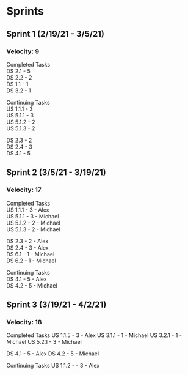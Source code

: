 # Sprints

## Sprint 1 (2/19/21 - 3/5/21)
### Velocity: 9
  
Completed Tasks  
DS 2.1 - 5  
DS 2.2 - 2  
DS 1.1 - 1  
DS 3.2 - 1  
  
Continuing Tasks  
US 1.1.1 - 3  
US 5.1.1 - 3  
US 5.1.2 - 2  
US 5.1.3 - 2  
  
DS 2.3 - 2  
DS 2.4 - 3  
DS 4.1 - 5  

## Sprint 2 (3/5/21 - 3/19/21)
### Velocity: 17

Completed Tasks  
US 1.1.1 - 3 - Alex  
US 5.1.1 - 3 - Michael  
US 5.1.2 - 2 - Michael  
US 5.1.3 - 2 - Michael  

DS 2.3 - 2 - Alex  
DS 2.4 - 3 - Alex  
DS 6.1 - 1 - Michael  
DS 6.2 - 1 - Michael  

Continuing Tasks  
DS 4.1 - 5 - Alex  
DS 4.2 - 5 - Michael  

## Sprint 3 (3/19/21 - 4/2/21)
### Velocity: 18
Completed Tasks
US 1.1.5 - 3 - Alex
US 3.1.1 - 1 - Michael
US 3.2.1 - 1 - Michael
US 5.2.1 - 3 - Michael

DS 4.1 - 5 - Alex
DS 4.2 - 5 - Michael

Continuing Tasks
US 1.1.2 - - 3 - Alex